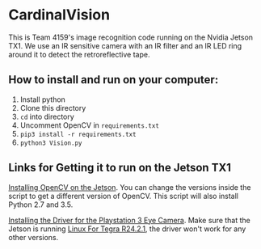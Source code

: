 # CardinalVision
This is Team 4159's image recognition code running on the Nvidia Jetson TX1. We use an IR sensitive camera with an IR filter and an IR LED ring around it to detect the retroreflective tape.

## How to install and run on your computer:
1. Install python
2. Clone this directory
3. `cd` into directory
4. Uncomment OpenCV in `requirements.txt`
5. `pip3 install -r requirements.txt`
6. `python3 Vision.py`

## Links for Getting it to run on the Jetson TX1

[Installing OpenCV on the Jetson](https://github.com/jetsonhacks/buildOpenCVTX1/). You can change the versions inside the script to get a different version of OpenCV. This script will also install Python 2.7 and 3.5.

[Installing the Driver for the Playstation 3 Eye Camera](https://github.com/jetsonhacks/installPlayStationEyeTX1). Make sure that the Jetson is running [Linux For Tegra R24.2.1](https://developer.nvidia.com/embedded/linux-tegra-r2421), the driver won't work for any other versions.
